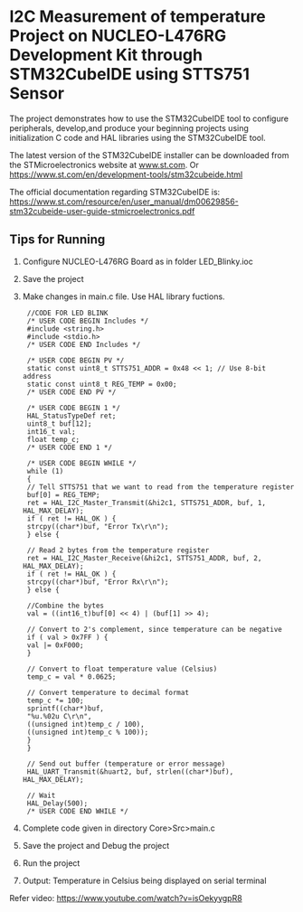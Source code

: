 # I2C Measurement of temperature Project on NUCLEO-L476RG Development Kit through STM32CubeIDE using STTS751 Sensor

The project demonstrates how to use the STM32CubeIDE tool to configure peripherals, develop,and produce your beginning projects using initialization C code and HAL libraries using the STM32CubeIDE tool.

The latest version of the STM32CubeIDE installer can be downloaded from the STMicroelectronics website at www.st.com.
Or https://www.st.com/en/development-tools/stm32cubeide.html

The official documentation regarding STM32CubeIDE is:  
https://www.st.com/resource/en/user_manual/dm00629856-stm32cubeide-user-guide-stmicroelectronics.pdf

## Tips for Running

1. Configure NUCLEO-L476RG Board as in folder LED_Blinky.ioc

2. Save the project

3. Make changes in main.c file. Use HAL library fuctions.


        //CODE FOR LED BLINK
        /* USER CODE BEGIN Includes */
        #include <string.h>
        #include <stdio.h>
        /* USER CODE END Includes */
        
        /* USER CODE BEGIN PV */
        static const uint8_t STTS751_ADDR = 0x48 << 1; // Use 8-bit address
        static const uint8_t REG_TEMP = 0x00;
        /* USER CODE END PV */
        
        /* USER CODE BEGIN 1 */
        HAL_StatusTypeDef ret;
        uint8_t buf[12];
        int16_t val;
        float temp_c;
        /* USER CODE END 1 */
        
        /* USER CODE BEGIN WHILE */
        while (1)
        {
        // Tell STTS751 that we want to read from the temperature register
        buf[0] = REG_TEMP;
        ret = HAL_I2C_Master_Transmit(&hi2c1, STTS751_ADDR, buf, 1, HAL_MAX_DELAY);
        if ( ret != HAL_OK ) {
        strcpy((char*)buf, "Error Tx\r\n");
        } else {
        
        // Read 2 bytes from the temperature register
        ret = HAL_I2C_Master_Receive(&hi2c1, STTS751_ADDR, buf, 2, HAL_MAX_DELAY);
        if ( ret != HAL_OK ) {
        strcpy((char*)buf, "Error Rx\r\n");
        } else {
        
        //Combine the bytes
        val = ((int16_t)buf[0] << 4) | (buf[1] >> 4);
        
        // Convert to 2's complement, since temperature can be negative
        if ( val > 0x7FF ) {
        val |= 0xF000;
        }
        
        // Convert to float temperature value (Celsius)
        temp_c = val * 0.0625;
        
        // Convert temperature to decimal format
        temp_c *= 100;
        sprintf((char*)buf,
        "%u.%02u C\r\n",
        ((unsigned int)temp_c / 100),
        ((unsigned int)temp_c % 100));
        }
        }
        
        // Send out buffer (temperature or error message)
        HAL_UART_Transmit(&huart2, buf, strlen((char*)buf), HAL_MAX_DELAY);
        
        // Wait
        HAL_Delay(500);
        /* USER CODE END WHILE */
        
4. Complete code given in directory Core>Src>main.c

5. Save the project and Debug the project

6. Run the project

7. Output: Temperature in Celsius being displayed on serial terminal

Refer video: https://www.youtube.com/watch?v=isOekyygpR8
 
